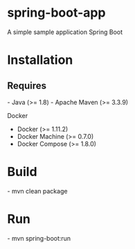 # spring-boot-app

A simple sample application Spring Boot

<h1> Installation </h1> 

<h2> Requires </h2>
- Java (>= 1.8)
- Apache Maven (>= 3.3.9)

  Docker
- Docker (>= 1.11.2)
- Docker Machine (>= 0.7.0)
- Docker Compose (>= 1.8.0)

<h1> Build </h1>
- mvn clean package

<h1> Run </h1>
- mvn spring-boot:run


